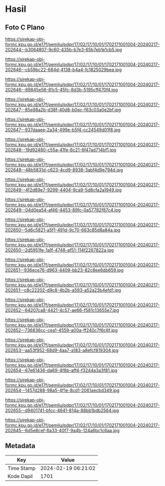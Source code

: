 # Hasil

## Foto C Plano

https://sirekap-obj-formc.kpu.go.id/e17f/pemilu/pdpr/17/02/17/10/01/1702171001004-20240217-202644--b3064807-9c60-435b-b7e3-65b7eb1e1cb5.jpg

https://sirekap-obj-formc.kpu.go.id/e17f/pemilu/pdpr/17/02/17/10/01/1702171001004-20240217-202646--cb59bc22-684d-4138-b4a4-fc1825029bea.jpg

https://sirekap-obj-formc.kpu.go.id/e17f/pemilu/pdpr/17/02/17/10/01/1702171001004-20240217-202646--89845e56-81c5-45fc-8d3b-5195cff470f4.jpg

https://sirekap-obj-formc.kpu.go.id/e17f/pemilu/pdpr/17/02/17/10/01/1702171001004-20240217-202647--85e98a2b-d38f-40d8-b0ec-f63c03a0e2bf.jpg

https://sirekap-obj-formc.kpu.go.id/e17f/pemilu/pdpr/17/02/17/10/01/1702171001004-20240217-202647--937daaee-2a34-499e-b5f4-cc24549d01f8.jpg

https://sirekap-obj-formc.kpu.go.id/e17f/pemilu/pdpr/17/02/17/10/01/1702171001004-20240217-202648--19d92480-c55a-41fe-8c21-6f47ad714bf1.jpg

https://sirekap-obj-formc.kpu.go.id/e17f/pemilu/pdpr/17/02/17/10/01/1702171001004-20240217-202648--48b5831d-c623-4cd9-8938-3abf4d9e794d.jpg

https://sirekap-obj-formc.kpu.go.id/e17f/pemilu/pdpr/17/02/17/10/01/1702171001004-20240217-202649--4f2d89e7-9299-4404-9ca9-5d8cfa2a1949.jpg

https://sirekap-obj-formc.kpu.go.id/e17f/pemilu/pdpr/17/02/17/10/01/1702171001004-20240217-202649--04d0ea54-af46-4453-89fc-0a57782f87c4.jpg

https://sirekap-obj-formc.kpu.go.id/e17f/pemilu/pdpr/17/02/17/10/01/1702171001004-20240217-202650--5d6c5821-a5f1-491d-9c70-663c85d8a84a.jpg

https://sirekap-obj-formc.kpu.go.id/e17f/pemilu/pdpr/17/02/17/10/01/1702171001004-20240217-202650--2d5951fe-1a1f-4748-af51-114f2267822a.jpg

https://sirekap-obj-formc.kpu.go.id/e17f/pemilu/pdpr/17/02/17/10/01/1702171001004-20240217-202651--936ece76-d963-4409-bb23-82c8ee6db659.jpg

https://sirekap-obj-formc.kpu.go.id/e17f/pemilu/pdpr/17/02/17/10/01/1702171001004-20240217-202651--c8c22202-d9c8-4b2b-a593-a52a23b4efd1.jpg

https://sirekap-obj-formc.kpu.go.id/e17f/pemilu/pdpr/17/02/17/10/01/1702171001004-20240217-202652--64207ca8-4421-4c57-ae66-f581c13655e7.jpg

https://sirekap-obj-formc.kpu.go.id/e17f/pemilu/pdpr/17/02/17/10/01/1702171001004-20240217-202652--736836cc-cea1-4559-a00a-ff240c7f6c6f.jpg

https://sirekap-obj-formc.kpu.go.id/e17f/pemilu/pdpr/17/02/17/10/01/1702171001004-20240217-202653--aa53f952-68d9-4aa7-a183-a8efcf819304.jpg

https://sirekap-obj-formc.kpu.go.id/e17f/pemilu/pdpr/17/02/17/10/01/1702171001004-20240217-202654--67e61436-da69-4f8b-aff4-f3244a3a3f81.jpg

https://sirekap-obj-formc.kpu.go.id/e17f/pemilu/pdpr/17/02/17/10/01/1702171001004-20240217-202654--1457d288-98a5-4f1e-8cd1-2061aecbd349.jpg

https://sirekap-obj-formc.kpu.go.id/e17f/pemilu/pdpr/17/02/17/10/01/1702171001004-20240217-202655--d9401741-bfcc-4641-814a-88bb1bdb2564.jpg

https://sirekap-obj-formc.kpu.go.id/e17f/pemilu/pdpr/17/02/17/10/01/1702171001004-20240217-202645--6d5e8cef-6a33-40f7-9a4b-124a6bc1c6aa.jpg


## Metadata

| Key        | Value               |
| ---------- | ------------------- |
| Time Stamp | 2024-02-19 06:21:02 |
| Kode Dapil | 1701                |




